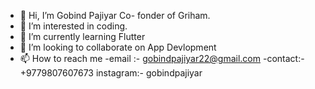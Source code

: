 - 👋 Hi, I’m Gobind Pajiyar
Co- fonder of Griham.
- 👀 I’m interested in coding.
- 🌱 I’m currently learning Flutter
- 💞️ I’m looking to collaborate on App Devlopment
- 📫 How to reach me 
-email :- gobindpajiyar22@gmail.com
-contact:- +9779807607673
instagram:- gobindpajiyar
